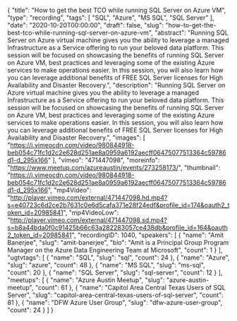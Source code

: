 {
  "title": "How to get the best TCO while running SQL Server on Azure VM",
  "type": "recording",
  "tags": [
    "SQL",
    "Azure",
    "MS SQL",
    "SQL Server"
  ],
  "date": "2020-10-20T00:00:00",
  "draft": false,
  "slug": "how-to-get-the-best-tco-while-running-sql-server-on-azure-vm",
  "abstract": "Running SQL Server on Azure virtual machine gives you the ability to leverage a managed Infrastructure as a Service offering to run your beloved data platform. This session will be focused on showcasing the benefits of running SQL Server on Azure VM, best practices and leveraging some of the existing Azure services to make operations easier. In this session, you will also learn how you can leverage additional benefits of FREE SQL Server licenses for High Availability and Disaster Recovery.",
  "description": "Running SQL Server on Azure virtual machine gives you the ability to leverage a managed Infrastructure as a Service offering to run your beloved data platform. This session will be focused on showcasing the benefits of running SQL Server on Azure VM, best practices and leveraging some of the existing Azure services to make operations easier. In this session, you will also learn how you can leverage additional benefits of FREE SQL Server licenses for High Availability and Disaster Recovery.",
  "images": [
    "https://i.vimeocdn.com/video/980844918-beb054c71fc1d2c2e628d251ae8a0959a6192aecff06475077513364c59786d1-d_295x166"
  ],
  "vimeo": "471447098",
  "moreinfo": "https://www.meetup.com/azureaustin/events/273258173/",
  "thumbnail": "https://i.vimeocdn.com/video/980844918-beb054c71fc1d2c2e628d251ae8a0959a6192aecff06475077513364c59786d1-d_295x166",
  "mp4Video": "http://player.vimeo.com/external/471447098.hd.mp4?s=e40723c6d2ce2b7631c0e6d5cafa371e28f24edf&profile_id=174&oauth2_token_id=20985841",
  "mp4VideoLow": "http://player.vimeo.com/external/471447098.sd.mp4?s=b8a44bda0f0c91425b66c63a282283057ce438db&profile_id=164&oauth2_token_id=20985841",
  "recordingID": 1040,
  "speakers": [
    {
      "name": "Amit Banerjee",
      "slug": "amit-banerjee",
      "bio": "Amit is a Principal Group Program Manager on the Azure Data Engineering Team at Microsoft",
      "count": 1
    }
  ],
  "ugtvtags": [
    {
      "name": "SQL",
      "slug": "sql",
      "count": 24
    },
    {
      "name": "Azure",
      "slug": "azure",
      "count": 48
    },
    {
      "name": "MS SQL",
      "slug": "ms-sql",
      "count": 20
    },
    {
      "name": "SQL Server",
      "slug": "sql-server",
      "count": 12
    }
  ],
  "meetups": [
    {
      "name": "Azure Austin Meetup",
      "slug": "azure-austin-meetup",
      "count": 61
    },
    {
      "name": "Capitol Area Central Texas Users of SQL Server",
      "slug": "capitol-area-central-texas-users-of-sql-server",
      "count": 81
    },
    {
      "name": "DFW Azure User Group",
      "slug": "dfw-azure-user-group",
      "count": 24
    }
  ]
}